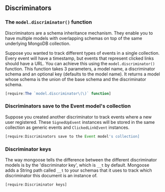 ## Discriminators

### The `model.discriminator()` function

Discriminators are a schema inheritance mechanism. They enable
you to have multiple models with overlapping schemas on top of the
same underlying MongoDB collection.

Suppose you wanted to track different types of events in a single
collection. Every event will have a timestamp, but events that
represent clicked links should have a URL. You can achieve this
using the `model.discriminator()` function. This function takes
3 parameters, a model name, a discriminator schema and an optional
key (defaults to the model name). It returns a model whose schema
is the union of the base schema and the discriminator schema.

```javascript
[require:The `model.discriminator\(\)` function]
```

### Discriminators save to the Event model's collection

Suppose you created another discriminator to track events where
a new user registered. These `SignedUpEvent` instances will be
stored in the same collection as generic events and `ClickedLinkEvent`
instances.

```javascript
[require:Discriminators save to the Event model's collection]
```

### Discriminator keys

The way mongoose tells the difference between the different
discriminator models is by the 'discriminator key', which is
`__t` by default. Mongoose adds a String path called `__t`
to your schemas that it uses to track which discriminator
this document is an instance of.

```javascript
[require:Discriminator keys]
```
